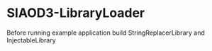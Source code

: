 # SIAOD3-LibraryLoader

Before running example application build StringReplacerLibrary and InjectableLibrary
